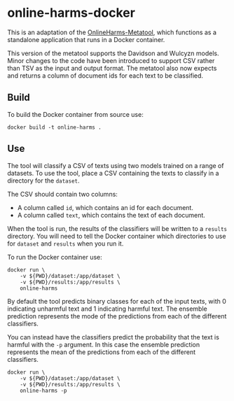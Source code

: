 # online-harms-docker

This is an adaptation of the [OnlineHarms-Metatool](https://github.com/amittos/OnlineHarms-Metatool), which functions as a standalone application that runs in a Docker container. 

This version of the metatool supports the Davidson and Wulcyzn models. Minor changes to the code have been introduced to support CSV rather than TSV as the input and output format. The metatool also now expects and returns a column of document ids for each text to be classified.

## Build

To build the Docker container from source use:

```
docker build -t online-harms .
```

## Use

The tool will classify a CSV of texts using two models trained on a range of datasets. To use the tool, place a CSV containing the texts to classify in a directory for the `dataset`. 

The CSV should contain two columns:

- A column called `id`, which contains an id for each document.
- A column called `text`, which contains the text of each document.

When the tool is run, the results of the classifiers will be written to a `results` directory. You will need to tell the Docker container which directories to use for `dataset` and `results` when you run it.

To run the Docker container use:

```
docker run \
    -v ${PWD}/dataset:/app/dataset \
    -v ${PWD}/results:/app/results \
    online-harms
```

By default the tool predicts binary classes for each of the input texts, with 0 indicating unharmful text and 1 indicating harmful text. The ensemble prediction represents the mode of the predictions from each of the different classifiers. 

You can instead have the classifiers predict the probability that the text is harmful with the `-p` argument. In this case the ensemble prediction represents the mean of the predictions from each of the different classifiers.

```
docker run \
    -v ${PWD}/dataset:/app/dataset \
    -v ${PWD}/results:/app/results \
    online-harms -p
```